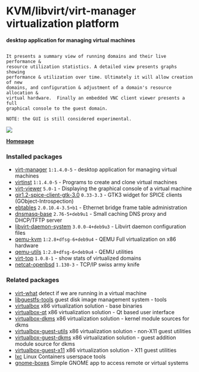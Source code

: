 # KVM/libvirt/virt-manager virtualization platform

__desktop application for managing virtual machines__

```

It presents a summary view of running domains and their live performance &
resource utilization statistics. A detailed view presents graphs showing
performance & utilization over time. Ultimately it will allow creation of new
domains, and configuration & adjustment of a domain's resource allocation &
virtual hardware.  Finally an embedded VNC client viewer presents a full
graphical console to the guest domain.

NOTE: the GUI is still considered experimental.

```

[![](https://screenshots.debian.net/thumbnail-with-version/virt-manager/9001)](https://screenshots.debian.net/screenshot-with-version/virt-manager/9001)



**[Homepage](http://virt-manager.et.redhat.com/)**

### Installed packages

* [virt-manager](https://packages.debian.org/stretch/virt-manager) `1:1.4.0-5` - desktop application for managing virtual machines
* [virtinst](https://packages.debian.org/stretch/virtinst) `1:1.4.0-5` - Programs to create and clone virtual machines
* [virt-viewer](https://packages.debian.org/stretch/virt-viewer) `5.0-1` - Displaying the graphical console of a virtual machine
* [gir1.2-spice-client-gtk-3.0](https://packages.debian.org/stretch/gir1.2-spice-client-gtk-3.0) `0.33-3.3` - GTK3 widget for SPICE clients (GObject-Introspection)
* [ebtables](https://packages.debian.org/stretch/ebtables) `2.0.10.4-3.5+b1` - Ethernet bridge frame table administration
* [dnsmasq-base](https://packages.debian.org/stretch/dnsmasq-base) `2.76-5+deb9u1` - Small caching DNS proxy and DHCP/TFTP server
* [libvirt-daemon-system](https://packages.debian.org/stretch/libvirt-daemon-system) `3.0.0-4+deb9u3` - Libvirt daemon configuration files
* [qemu-kvm](https://packages.debian.org/stretch/qemu-kvm) `1:2.8+dfsg-6+deb9u4` - QEMU Full virtualization on x86 hardware
* [qemu-utils](https://packages.debian.org/stretch/qemu-utils) `1:2.8+dfsg-6+deb9u4` - QEMU utilities
* [virt-top](https://packages.debian.org/stretch/virt-top) `1.0.8-1` - show stats of virtualized domains
* [netcat-openbsd](https://packages.debian.org/stretch/netcat-openbsd) `1.130-3` - TCP/IP swiss army knife

### Related packages

 * [virt-what](https://packages.debian.org/stretch/virt-what) detect if we are running in a virtual machine
 * [libguestfs-tools](https://packages.debian.org/stretch/libguestfs-tools) guest disk image management system - tools
 * [virtualbox](https://packages.debian.org/stretch/virtualbox) x86 virtualization solution - base binaries
 * [virtualbox-qt](https://packages.debian.org/stretch/virtualbox-qt) x86 virtualization solution - Qt based user interface
 * [virtualbox-dkms](https://packages.debian.org/stretch/virtualbox-dkms) x86 virtualization solution - kernel module sources for dkms
 * [virtualbox-guest-utils](https://packages.debian.org/stretch/virtualbox-guest-utils) x86 virtualization solution - non-X11 guest utilities
 * [virtualbox-guest-dkms](https://packages.debian.org/stretch/virtualbox-guest-dkms) x86 virtualization solution - guest addition module source for dkms
 * [virtualbox-guest-x11](https://packages.debian.org/stretch/virtualbox-guest-x11) x86 virtualization solution - X11 guest utilities
 * [lxc](https://packages.debian.org/stretch/lxc) Linux Containers userspace tools
 * [gnome-boxes](https://packages.debian.org/stretch/gnome-boxes) Simple GNOME app to access remote or virtual systems
